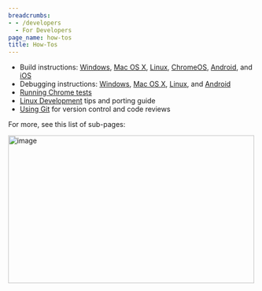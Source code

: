 ```yaml
---
breadcrumbs:
- - /developers
  - For Developers
page_name: how-tos
title: How-Tos
---
```


*   Build instructions:
            [Windows](https://chromium.googlesource.com/chromium/src/+/master/docs/windows_build_instructions.md),
            [Mac OS
            X](https://chromium.googlesource.com/chromium/src/+/master/docs/mac_build_instructions.md),
            [Linux](https://chromium.googlesource.com/chromium/src/+/master/docs/linux_build_instructions.md),
            [ChromeOS](http://www.chromium.org/developers/how-tos/build-instructions-chromeos),
            [Android](https://chromium.googlesource.com/chromium/src/+/master/docs/android_build_instructions.md),
            and
            [iOS](https://chromium.googlesource.com/chromium/src/+/master/docs/ios/build_instructions.md)
*   Debugging instructions:
            [Windows](/developers/how-tos/debugging-on-windows), [Mac OS
            X](https://chromium.googlesource.com/chromium/src/+/master/docs/mac/debugging.md),
            [Linux](https://chromium.googlesource.com/chromium/src/+/master/docs/linux/debugging.md),
            and
            [Android](https://chromium.googlesource.com/chromium/src/+/master/docs/android_debugging_instructions.md)
*   [Running Chrome
            tests](http://code.google.com/p/chromium/wiki/RunningChromeUITests)
*   [Linux
            Development](http://code.google.com/p/chromium/wiki/LinuxDevelopment)
            tips and porting guide
*   [Using Git](http://code.google.com/p/chromium/wiki/UsingGit) for
            version control and code reviews

For more, see this list of sub-pages:

<img alt="image"
src="http://www.google.com/chart?chc=sites&cht=d&chdp=sites&chl=%5B%5BPage+listing'%3D20'f%5Cv'a%5C%3D0'10'%3D499'0'dim'%5Cbox1'b%5CF6F6F6'fC%5CF6F6F6'eC%5C0'sk'%5C%5B%22Sub-pages+list%22'%5D'a%5CV%5C%3D12'f%5C%5DV%5Cta%5C%3D10'%3D0'%3D500'%3D297'dim'%5C%3D10'%3D10'%3D500'%3D297'vdim'%5Cbox1'b%5Cva%5CF6F6F6'fC%5CC8C8C8'eC%5C'a%5C%5Do%5CLauto'f%5C&sig=IM5Sc1nbSQ1BeBPWMXqUH7twumo"
height=300 width=500>